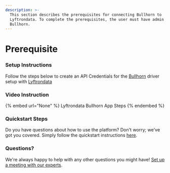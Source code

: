 ```yaml
---
description: >-
  This section describes the prerequisites for connecting Bullhorn to
  Lyftrondata. To complete the prerequisites, the user must have admin access to
  Bullhorn.
---
```


# Prerequisite

<mark style="color:blue;"></mark>

### Setup Instructions

Follow the steps below to create an API Credentials for the [Bullhorn](None) driver setup with [Lyftrondata](https://www.lyftrondata.com)

### Video Instruction

{% embed url="None" %}
Lyftrondata Bullhorn App Steps
{% endembed %}

### Quickstart Steps

Do you have questions about how to use the platform? Don't worry; we've got you covered. Simply follow the quickstart instructions [here](README.md).

### Questions? <a href="#questions" id="questions"></a>

We're always happy to help with any other questions you might have! [Set up a meeting with our experts](https://www.lyftrondata.com/book-a-meeting/).

